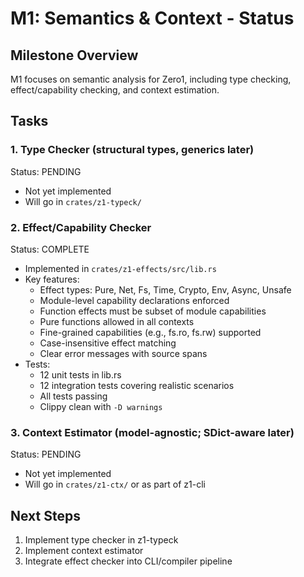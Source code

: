 # M1: Semantics & Context - Status

## Milestone Overview
M1 focuses on semantic analysis for Zero1, including type checking, effect/capability checking, and context estimation.

## Tasks

### 1. Type Checker (structural types, generics later)
Status: PENDING
- Not yet implemented
- Will go in `crates/z1-typeck/`

### 2. Effect/Capability Checker
Status: COMPLETE
- Implemented in `crates/z1-effects/src/lib.rs`
- Key features:
  - Effect types: Pure, Net, Fs, Time, Crypto, Env, Async, Unsafe
  - Module-level capability declarations enforced
  - Function effects must be subset of module capabilities
  - Pure functions allowed in all contexts
  - Fine-grained capabilities (e.g., fs.ro, fs.rw) supported
  - Case-insensitive effect matching
  - Clear error messages with source spans
- Tests:
  - 12 unit tests in lib.rs
  - 12 integration tests covering realistic scenarios
  - All tests passing
  - Clippy clean with `-D warnings`

### 3. Context Estimator (model-agnostic; SDict-aware later)
Status: PENDING
- Not yet implemented
- Will go in `crates/z1-ctx/` or as part of z1-cli

## Next Steps
1. Implement type checker in z1-typeck
2. Implement context estimator
3. Integrate effect checker into CLI/compiler pipeline
